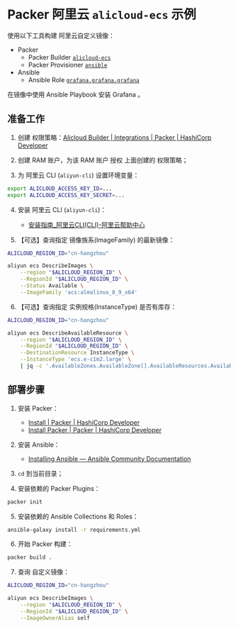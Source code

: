 
# Packer 阿里云 `alicloud-ecs` 示例

使用以下工具构建 阿里云自定义镜像：

- Packer
    - Packer Builder [`alicloud-ecs`](https://github.com/hashicorp/packer-plugin-alicloud)
    - Packer Provisioner [`ansible`](https://github.com/hashicorp/packer-plugin-ansible)
- Ansible
    - Ansible Role [`grafana.grafana.grafana`](https://github.com/grafana/grafana-ansible-collection)

在镜像中使用 Ansible Playbook 安装 Grafana 。

## 准备工作

1. 创建 权限策略：[Alicloud Builder | Integrations | Packer | HashiCorp Developer](https://developer.hashicorp.com/packer/integrations/hashicorp/alicloud/latest/components/builder/alicloud-ecs#alicloud-ram-permission)

2. 创建 RAM 账户，为该 RAM 账户 授权 上面创建的 权限策略；

3. 为 阿里云 CLI (`aliyun-cli`) 设置环境变量：

```bash
export ALICLOUD_ACCESS_KEY_ID=...
export ALICLOUD_ACCESS_KEY_SECRET=...
```

4. 安装 阿里云 CLI (`aliyun-cli`)：
    - [安装指南_阿里云CLI(CLI)-阿里云帮助中心](https://help.aliyun.com/zh/cli/installation-guide/)

5. 【可选】查询指定 镜像族系(ImageFamily) 的最新镜像：

```bash
ALICLOUD_REGION_ID="cn-hangzhou"

aliyun ecs DescribeImages \
    --region "$ALICLOUD_REGION_ID" \
    --RegionId "$ALICLOUD_REGION_ID" \
    --Status Available \
    --ImageFamily 'acs:almalinux_8_9_x64'
```

6. 【可选】查询指定 实例规格(InstanceType) 是否有库存：

```bash
ALICLOUD_REGION_ID="cn-hangzhou"

aliyun ecs DescribeAvailableResource \
    --region "$ALICLOUD_REGION_ID" \
    --RegionId "$ALICLOUD_REGION_ID" \
    --DestinationResource InstanceType \
    --InstanceType 'ecs.e-c1m2.large' \
    | jq -c '.AvailableZones.AvailableZone[].AvailableResources.AvailableResource[].SupportedResources'
```

## 部署步骤

1. 安装 Packer：
    - [Install | Packer | HashiCorp Developer](https://developer.hashicorp.com/packer/install)
    - [Install Packer | Packer | HashiCorp Developer](https://developer.hashicorp.com/packer/tutorials/docker-get-started/get-started-install-cli)

2. 安装 Ansible：
    - [Installing Ansible — Ansible Community Documentation](https://docs.ansible.com/ansible/latest/installation_guide/intro_installation.html)

3. `cd` 到当前目录；

4. 安装依赖的 Packer Plugins：

```bash
packer init
```

5. 安装依赖的 Ansible Collections 和 Roles：

```bash
ansible-galaxy install -r requirements.yml
```

6. 开始 Packer 构建：

```bash
packer build .
```

7. 查询 自定义镜像：

```bash
ALICLOUD_REGION_ID="cn-hangzhou"

aliyun ecs DescribeImages \
    --region "$ALICLOUD_REGION_ID" \
    --RegionId "$ALICLOUD_REGION_ID" \
    --ImageOwnerAlias self
```
